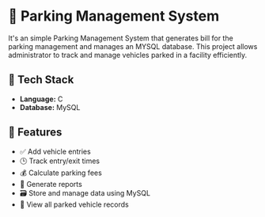 # 🚗 Parking Management System

It's an simple Parking Management System that generates bill for the parking management and manages an MYSQL database. This project allows administrator to track and manage vehicles parked in a facility efficiently.

## 🧰 Tech Stack

- **Language:** C
- **Database:** MySQL
  
## 📌 Features

- ✅ Add vehicle entries
- 🕒 Track entry/exit times
- 💰 Calculate parking fees
- 📄 Generate reports
- 🗃️ Store and manage data using MySQL
- 🧾 View all parked vehicle records



